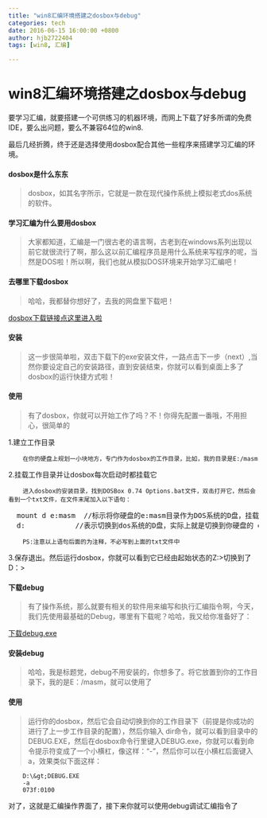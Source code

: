 ```yaml
---
title: "win8汇编环境搭建之dosbox与debug"
categories: tech
date: 2016-06-15 16:00:00 +0800
author: hjb2722404
tags: [win8, 汇编]

---
```


# win8汇编环境搭建之dosbox与debug

要学习汇编，就要搭建一个可供练习的机器环境，而网上下载了好多所谓的免费IDE，要么出问题，要么不兼容64位的win8.

最后几经折腾，终于还是选择使用dosbox配合其他一些程序来搭建学习汇编的环境。



#### **dosbox是什么东东**

<blockquote>
  dosbox，如其名字所示，它就是一款在现代操作系统上模拟老式dos系统的软件。
</blockquote>



#### **学习汇编为什么要用dosbox**

<blockquote>
  大家都知道，汇编是一门很古老的语言啊，古老到在windows系列出现以前它就很流行了啊，那么这以前汇编程序员是用什么系统来写程序的呢，当然是DOS啦！所以啊，我们也就从模拟DOS环境来开始学习汇编吧！
</blockquote>



#### **去哪里下载dosbox**

<blockquote>
  哈哈，我都替你想好了，去我的网盘里下载吧！
</blockquote>

[dosbox下载链接点这里进入啦][1]

#### **安装**

<blockquote>
  这一步很简单啦，双击下载下的exe安装文件，一路点击下一步（next）,当然你要设定自己的安装路径，直到安装结束，你就可以看到桌面上多了dosbox的运行快捷方式啦！
</blockquote>



#### **使用**

<blockquote>
  有了dosbox，你就可以开始工作了吗？不！你得先配置一番哦，不用担心，很简单的
</blockquote>

1.建立工作目录

        在你的硬盘上规划一小块地方，专门作为dosbox的工作目录，比如，我的目录是E:/masm


2.挂载工作目录并让dosbox每次启动时都挂载它

        进入dosbox的安装目录，找到DOSBox 0.74 Options.bat文件，双击打开它，然后会看到一个txt文件，在文件末尾加入以下语句：


<pre class="prettyprint">  mount d e:masm  <span class="hljs-comment">//标示将你硬盘的e:masm目录作为DOS系统的D盘，挂载到DOS系统上</span>
  d:            <span class="hljs-comment">//表示切换到dos系统的D盘，实际上就是切换到你硬盘的 e:masm目录，就是你的工作目录</span></pre>

        PS:注意以上语句后面的为注释，不必写到上面的txt文件中


3.保存退出。然后运行dosbox，你就可以看到它已经由起始状态的Z:&gt;切换到了D：&gt;

#### **下载debug**

<blockquote>
  有了操作系统，那么就要有相关的软件用来编写和执行汇编指令啊，今天，我们先使用最基础的Debug，哪里有下载呢？哈哈，我又给你准备好了：
</blockquote>

[下载debug.exe][2]

#### **安装debug**

<blockquote>
  哈哈，我是标题党，debug不用安装的，你想多了。将它放置到你的工作目录下，我的是E：/masm，就可以使用了
</blockquote>

#### **使用**

<blockquote>
  运行你的dosbox，然后它会自动切换到你的工作目录下（前提是你成功的进行了上一步工作目录的配置），然后你输入 dir命令，就可以看到目录中的DEBUG.EXE，然后在dosbox命令行里键入DEBUG.exe，你就可以看到命令提示符变成了一个小横杠，像这样：“-”，然后你可以在小横杠后面键入a，效果类似下面这样：
</blockquote>

        D:\&gt;DEBUG.EXE
        -a
        073f:0100


对了，这就是汇编操作界面了，接下来你就可以使用debug调试汇编指令了

[1]: http://pan.baidu.com/s/1dDplwm1
[2]: http://pan.baidu.com/s/1mg02yPq
